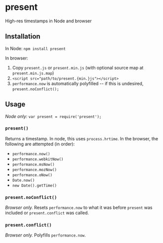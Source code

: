 present
=======

High-res timestamps in Node and browser

Installation
------------

In Node: `npm install present`

In browser:

1. Copy `present.js` or `present.min.js` (with optional source map at `present.min.js.map`)
2. `<script src="path/to/present.{min.}js"></script>`
3. `performance.now` is automatically polyfilled -- if this is undesired, `present.noConflict();`

Usage
-----
_Node only:_ `var present = require('present');`

### `present()`

Returns a timestamp. In node, this uses `process.hrtime`. In the browser, the following are attempted (in order):

* `performance.now()`
* `performance.webkitNow()`
* `performance.msNow()`
* `performance.mozNow()`
* `performance.oNow()`
* `Date.now()`
* `new Date().getTime()`

### `present.noConflict()`
_Browser only._ Resets `performance.now` to what it was before `present` was included or `present.conflict` was called.

### `present.conflict()`
_Browser only._ Polyfills `performance.now`.
